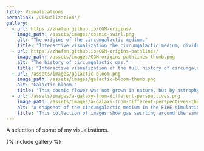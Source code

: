 ```yaml
---
title: Visualizations
permalink: /visualizations/
gallery:
  - url: https://zhafen.github.io/CGM-origins/
    image_path: /assets/images/cosmic-swirl.png
    alt: "The origins of the circumgalactic medium."
    title: "Interactive visualization the circumgalactic medium, divided according to origin."
  - url: https://zhafen.github.io/CGM-origins-pathlines/
    image_path: /assets/images/CGM-origins-pathlines-thumb.png
    alt: "The history of circumgalactic gas."
    title: "Interactive visualization of the full history of circumgalactic gas."
  - url: /assets/images/galactic-bloom.png
    image_path: /assets/images/galactic-bloom-thumb.png
    alt: "Galactic bloom."
    title: "This cosmic flower was not grown in nature, but by astrophysicists using supercomputers. At the center of the flower a simulated galaxy shines in bright yellow. The galaxy is surrounded by multi-colored petals, each consisting of many smaller lines. These lines are actually the paths through the universe traced by gas that will form the galaxy and its environment. The petal shape is caused by the expansion of the universe itself followed by a gravity-induced collapse into the galaxy. The colors represent gas from different origins: the blue gas spirals into the galaxy from the vast space between all galaxies, the green gas blasts from the center of the galaxy as titanic winds, and the orange and red gases are the paths traced by satellite galaxies as they smash through the surroundings. This image was co-created with Alex Gurvich, and won both second place and the people's choice award in the 2018 Northwestern Scientific Images contest."
  - url: /assets/images/a-galaxy-from-different-perspectives.png
    image_path: /assets/images/a-galaxy-from-different-perspectives-thumb.png
    alt: "A snapshot of the circumgalactic medium in the FIRE simulations."
    title: "This collection of images show gas swirling around the same galaxy in several different ways. Taken together, the columns create a time-lapse projection. The top row shows the density of gas in the galaxy at a given time: in these panels, the brightest areas show where gas is most densely concentrated. In the middle row, gas shoots out of the galaxy in the bright areas and plummets toward the center of galaxy in the darkest areas. The bottom row shows temperature: the brighter the area, the hotter the gas. This image was a finalist in the 2016 Northwestern Scientific Images contest."
---
```


A selection of some of my visualizations.

{% include gallery %}

